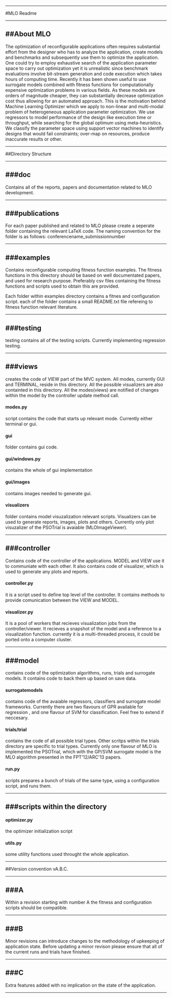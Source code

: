 ***********************************************************************************************************************
#MLO Readme
************************************************************************************************************************

##About MLO
-----------------------------------------------------------------------------------------------------------------------

The optimization of reconfigurable applications often requires
substantial effort from the designer who has to analyze the
application, create models and benchmarks and subsequently use them to
optimize the application. One could try to employ exhaustive search of
the application parameter space to carry out optimization yet it is
unrealistic since benchmark evaluations involve bit-stream generation
and code execution which takes hours of computing time. Recently it
has been shown useful to use surrogate models combined with fitness
functions for computationally expensive optimization problems in
various fields. As these models are orders of magnitude cheaper, they
can substantially decrease optimization cost thus allowing for an
automated approach. This is the motivation behind Machine Learning
Optimizer which we apply to non-linear and multi-modal problem of
heterogeneous application parameter optimization. We use regressors to
model performance of the design like execution time or throughput,
while searching for the global optimum using meta-heuristics. We
classify the parameter space using support vector machines to identify
designs that would fail constraints; over-map on resources, produce
inaccurate results or other.

************************************************************************************************************************

##Directory Structure

-----------------------------------------------------------------------------------------------------------------------
###doc
-----------------------------------------------------------------------------------------------------------------------

Contains all of the reports, papers and documentation related to MLO development. 

-----------------------------------------------------------------------------------------------------------------------
###publications
-----------------------------------------------------------------------------------------------------------------------

For each paper published and related to MLO please create a seperate folder containing the relevant LaTeX code. The naming
convention for the folder is as follows: conferencename_submissionnumber

-----------------------------------------------------------------------------------------------------------------------
###examples
-----------------------------------------------------------------------------------------------------------------------

Contains reconfigurable computing fitness function examples. The fitness functions in this directory should be based on
well documentated papers, and used for research purpose. Preferably csv files containing the fitness functions and scripts
used to obtain this are provided. 

Each folder within examples directory contains a fitnes and configuration script. each of the folder contains a small 
README.txt file refereing to fitness function relevant literature. 

-----------------------------------------------------------------------------------------------------------------------
###testing
-----------------------------------------------------------------------------------------------------------------------

testing contains all of the testing scripts. Currently implementing regression testing. 

-----------------------------------------------------------------------------------------------------------------------
###views
-----------------------------------------------------------------------------------------------------------------------

creates the code of VIEW part of the MVC system. All modes, currently GUI and TERMINAL, reside in this directory. All 
the possible visualizers are also containted in this directory. All the modes(views) are notified of changes within the
model by the controller update method call. 


#### modes.py 
script contains the code that starts up relevant mode. Currently either terminal or gui. 

#### gui 
folder contains gui code. 

#### gui/windows.py
contains the whole of gui implementation

#### gui/images
contains images needed to generate gui.

#### visualizers 
folder contains model visuzalization relevant scripts. Visualizers can be used to generate reports, 
images, plots and others. Currently only plot visuzalizer of the PSOTrial is avaiable (MLOImageViewer). 


-----------------------------------------------------------------------------------------------------------------------
###controller
-----------------------------------------------------------------------------------------------------------------------

Contains code of the controller of the applications. MODEL and VIEW use it to communiate with each other. 
It also contains code of visualizer, which is used to generate any plots and reports.  

#### controller.py 
it is a script used to define top level of the controller. It contains methods to provide comunication
between the VIEW and MODEL.

#### visualizer.py
It is a pool of workers that recieves visualization jobs from the controller/viewer. It recieves
a snapshot of the model and a reference to a visualization function. currently it is a multi-threaded process, it could
be ported onto a computer cluster. 

-----------------------------------------------------------------------------------------------------------------------
###model
-----------------------------------------------------------------------------------------------------------------------

contains code of the optimization algorithms, runs, trials and surrogate models. It contains code to back them up
based on save data. 

#### surrogatemodels 
contains code of the avaiable regressors, classifiers and surrogate model frameworks. Currently there are two flavours
of GPR available for regression , and one flavour of SVM for classification. Feel free to extend if neccesary. 

#### trials/trial 
contains the code of all possible trial types. Other scritps within the trials directory are specific
to trial types. Currently only one flavour of MLO is implemented the PSOTrial, which with the GP/SVM surrogate 
model is the MLO algorithm presented in the FPT'12/ARC'13 papers. 

#### run.py 
scripts prepares a bunch of trials of the same type, using a configuration script, and runs them. 

-----------------------------------------------------------------------------------------------------------------------
###scripts within the directory
-----------------------------------------------------------------------------------------------------------------------

#### optimizer.py 
the optimizer initialization script

#### utils.py
some utility functions used throught the whole application. 
************************************************************************************************************************

##Version convention vA.B.C.

-----------------------------------------------------------------------------------------------------------------------
###A
-----------------------------------------------------------------------------------------------------------------------

Within a revision starting with number A the fitness and configuration scripts should be compatible. 

-----------------------------------------------------------------------------------------------------------------------
###B
-----------------------------------------------------------------------------------------------------------------------

Minor revisions can introduce changes to the methodology of upkeeping of application state. Before updating a minor revison
please ensure that all of the current runs and trials have finished. 

-----------------------------------------------------------------------------------------------------------------------
###C
-----------------------------------------------------------------------------------------------------------------------

Extra features added with no implication on the state of the application. 

************************************************************************************************************************
